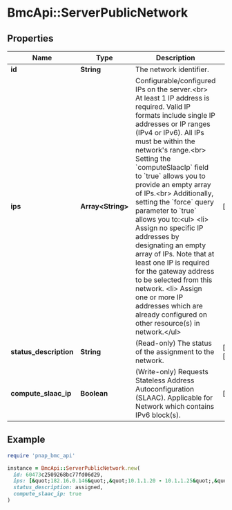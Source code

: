 # BmcApi::ServerPublicNetwork

## Properties

| Name | Type | Description | Notes |
| ---- | ---- | ----------- | ----- |
| **id** | **String** | The network identifier. |  |
| **ips** | **Array&lt;String&gt;** | Configurable/configured IPs on the server.&lt;br&gt; At least 1 IP address is required. Valid IP formats include single IP addresses or IP ranges (IPv4 or IPv6). All IPs must be within the network&#39;s range.&lt;br&gt; Setting the &#x60;computeSlaacIp&#x60; field to &#x60;true&#x60; allows you to provide an empty array of IPs.&lt;br&gt; Additionally, setting the &#x60;force&#x60; query parameter to &#x60;true&#x60; allows you to:&lt;ul&gt; &lt;li&gt; Assign no specific IP addresses by designating an empty array of IPs. Note that at least one IP is required for the gateway address to be selected from this network. &lt;li&gt; Assign one or more IP addresses which are already configured on other resource(s) in network.&lt;/ul&gt; | [optional] |
| **status_description** | **String** | (Read-only) The status of the assignment to the network. | [optional][readonly] |
| **compute_slaac_ip** | **Boolean** | (Write-only) Requests Stateless Address Autoconfiguration (SLAAC). Applicable for Network which contains IPv6 block(s). | [optional] |

## Example

```ruby
require 'pnap_bmc_api'

instance = BmcApi::ServerPublicNetwork.new(
  id: 60473c2509268bc77fd06d29,
  ips: [&quot;182.16.0.146&quot;,&quot;10.1.1.20 - 10.1.1.25&quot;,&quot;2001:db8::f&quot;,&quot;2001:db8::b - 2001:db8::d&quot;],
  status_description: assigned,
  compute_slaac_ip: true
)
```

